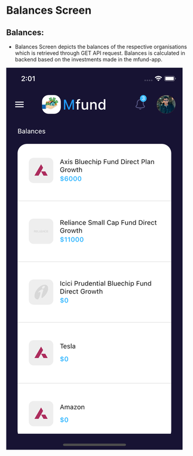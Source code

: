 # Balances Screen

## **Balances:**

* Balances Screen depicts the balances of the respective organisations which is retrieved through GET API request. Balances is calculated in backend based on the investments made in the mfund-app.

![](../../.gitbook/assets/simulator-screen-shot-iphone-12-mini-2020-12-24-at-14.01.51.png)

